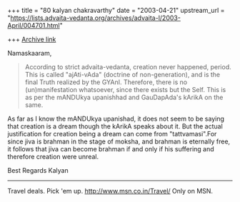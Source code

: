 +++
title = "80 kalyan chakravarthy"
date = "2003-04-21"
upstream_url = "https://lists.advaita-vedanta.org/archives/advaita-l/2003-April/004701.html"

+++
[Archive link](https://lists.advaita-vedanta.org/archives/advaita-l/2003-April/004701.html)

Namaskaaram,

>According to strict advaita-vedanta, creation never
>happened, period. This is called "ajAti-vAda"
>(doctrine of non-generation), and is the final Truth
>realized by the GYAnI. Therefore, there is no
>(un)manifestation whatsoever, since there exists but
>the Self. This is as per the mANDUkya upanishhad and
>GauDapAda's kArikA on the same.

As far as I know the mANDUkya upanishad, it does not seem to be saying that
creation is a dream though the kArikA speaks about it. But the actual
justification for creation being a dream can come from "tattvamasi".For
since jiva is brahman in the stage of moksha, and brahman is eternally free,
it follows that jiva can become brahman if and only if his suffering and
therefore creation were unreal.


Best Regards
Kalyan






_________________________________________________________________
Travel deals. Pick 'em up. http://www.msn.co.in/Travel/ Only on MSN.

